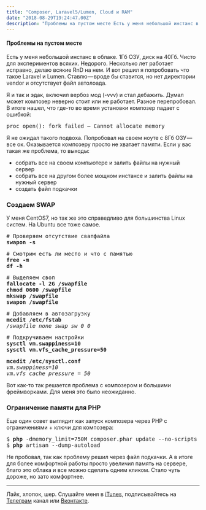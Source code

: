 ```yaml
---
title: "Composer, Laravel5/Lumen, Cloud и RAM"
date: "2018-08-29T19:24:47.00Z"
description: "Проблемы на пустом месте Есть у меня небольшой инстанс в облаке. 1Гб ОЗУ, диск на 40Гб. Чисто для экспериментов всяких. Недорого"
---
```


<h4>Проблемы на пустом месте</h4>
<p>Есть у меня небольшой инстанс в облаке. 1Гб ОЗУ, диск на 40Гб. Чисто для экспериментов всяких. Недорого. Несколько лет работает исправно, делаю всякие RnD на нем. И вот решил я попробовать что такое Laravel и Lumen. Ставлю — вроде бы ставится, но нет директории vendor и отсутствует файл автолоада.</p>
<p>Я и так и эдак, включил вербоз мод (-vvv) и стал дебажить. Думал может композер неверно стоит или не работает. Разное перепробовал. В итоге нашел, что где-то во время установки композер падает с ошибкой:</p>
<pre>proc_open(): fork failed — Cannot allocate memory</pre>
<p>Я не ожидал такого подвоха. Попробовал на своем ноуте с 8Гб ОЗУ — все ок. Оказывается композеру просто не хватает памяти. Если у вас такая же проблема, то выходы:</p>
<ul>
<li>собрать все на своем компьютере и залить файлы на нужный сервер</li>
<li>собрать все на другом более мощном инстансе и залить файлы на нужный сервер</li>
<li>создать файл подкачки</li>
</ul>
<h3>Создаем SWAP</h3>
<p>У меня CentOS7, но так же это справедливо для большинства Linux систем. На Ubuntu все тоже самое.</p>
<pre># Проверяем отсутствие свапфайла<br><strong>swapon -s</strong></pre>
<pre># Смотрим есть ли место и что с памятью<br><strong>free -m<br>df -h</strong></pre>
<pre># Выделяем своп<br><strong>fallocate -l 2G /swapfile<br>chmod 0600 /swapfile<br>mkswap /swapfile<br>swapon /swapfile</strong></pre>
<pre># Добавляем в автозагрузку<br><strong>mcedit /etc/fstab<br></strong><em>/swapfile none swap sw 0 0</em></pre>
<pre># Подкручиваем настройки<br><strong>sysctl vm.swappiness=10<br>sysctl vm.vfs_cache_pressure=50</strong></pre>
<pre><strong>mcedit /etc/sysctl.conf</strong><br><em>vm.swappiness=10<br>vm.vfs_cache_pressure = 50</em></pre>
<p>Вот как-то так решается проблема с композером и большими фреймворками. Для меня это было неожиданно.</p>
<h3>Ограничение памяти для PHP</h3>
<p>Еще один совет выглядит как запуск композера через PHP с ограничениями + ключи для композера:</p>
<pre>$ <strong>php</strong> -dmemory_limit=750M composer.phar update --no-scripts --prefer-dist<br>$ <strong>php</strong> artisan --dump-autoload</pre>
<p>Не пробовал, так как проблему решил через файл подкачки. А в итоге для более комфортной работы просто увеличил память на сервере, благо это облака и все можно сделать одним кликом. Стало чуть дороже, но зато комфортнее.</p>
<hr>
<p>Лайк, хлопок, шер. Слушайте меня в <a href="https://itunes.apple.com/ru/podcast/pro-web-it/id1366662242?mt=2" target="_blank" rel="noopener noreferrer">iTunes</a>, подписывайтесь на <a href="https://t.me/prowebit" target="_blank" rel="noopener noreferrer">Телеграм</a> канал или <a href="https://vk.com/mayorovprowebit" target="_blank" rel="noopener noreferrer">Вконтакте</a>.</p>



